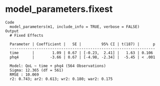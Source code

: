 # model_parameters.fixest

    Code
      model_parameters(m1, include_info = TRUE, verbose = FALSE)
    Output
      # Fixed Effects
      
      Parameter | Coefficient |   SE |         95% CI | t(187) |      p
      -----------------------------------------------------------------
      time      |        1.09 | 0.67 | [-0.23,  2.41] |   1.63 | 0.106 
      phq4      |       -3.66 | 0.67 | [-4.98, -2.34] |  -5.45 | < .001
      
      Model: QoL ~ time + phq4 (564 Observations)
      Sigma: 12.365 (df = 561)
      RMSE : 10.069
      r2: 0.743; ar2: 0.613; wr2: 0.180; war2: 0.175

